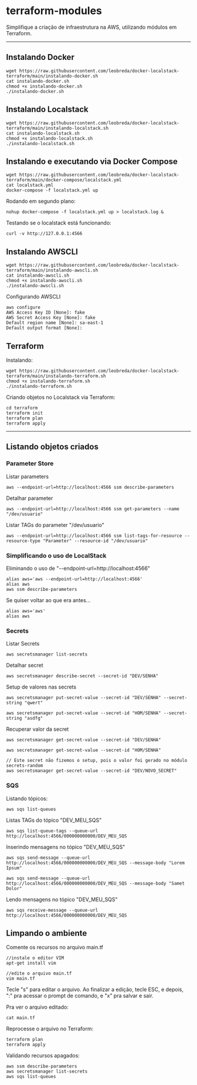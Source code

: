 # terraform-modules
Simplifique a criação de infraestrutura na AWS, utilizando módulos em Terraform.

---

## Instalando Docker
```
wget https://raw.githubusercontent.com/leobreda/docker-localstack-terraform/main/instalando-docker.sh
cat instalando-docker.sh
chmod +x instalando-docker.sh
./instalando-docker.sh
```

## Instalando Localstack
```
wget https://raw.githubusercontent.com/leobreda/docker-localstack-terraform/main/instalando-localstack.sh
cat instalando-localstack.sh
chmod +x instalando-localstack.sh
./instalando-localstack.sh
```


## Instalando e executando via Docker Compose
```
wget https://raw.githubusercontent.com/leobreda/docker-localstack-terraform/main/docker-compose/localstack.yml
cat localstack.yml
docker-compose -f localstack.yml up
``` 

Rodando em segundo plano:
```
nohup docker-compose -f localstack.yml up > localstack.log &
```

Testando se o localstack está funcionando:
```
curl -v http://127.0.0.1:4566
```

## Instalando AWSCLI
```
wget https://raw.githubusercontent.com/leobreda/docker-localstack-terraform/main/instalando-awscli.sh
cat instalando-awscli.sh
chmod +x instalando-awscli.sh
./instalando-awscli.sh
```

Configurando AWSCLI
```
aws configure
AWS Access Key ID [None]: fake
AWS Secret Access Key [None]: fake
Default region name [None]: sa-east-1
Default output format [None]:
```

##  Terraform
Instalando:

```
wget https://raw.githubusercontent.com/leobreda/docker-localstack-terraform/main/instalando-terraform.sh
chmod +x instalando-terraform.sh
./instalando-terraform.sh
```

Criando objetos no Localstack via Terraform:
```
cd terraform
terraform init
terraform plan
terraform apply
```

---

## Listando objetos criados

### Parameter Store
Listar parameters
```
aws --endpoint-url=http://localhost:4566 ssm describe-parameters
```

Detalhar parameter
```
aws --endpoint-url=http://localhost:4566 ssm get-parameters --name "/dev/usuario"
```

Listar TAGs do parameter "/dev/usuario"
```
aws --endpoint-url=http://localhost:4566 ssm list-tags-for-resource --resource-type "Parameter" --resource-id "/dev/usuario"
``` 

### Simplificando o uso de LocalStack

Eliminando o uso de "--endpoint-url=http://localhost:4566"
```
alias aws='aws --endpoint-url=http://localhost:4566'
alias aws
aws ssm describe-parameters
``` 

Se quiser voltar ao que era antes...
```
alias aws='aws'
alias aws
```


### Secrets
Listar Secrets
```
aws secretsmanager list-secrets
```

Detalhar secret
```
aws secretsmanager describe-secret --secret-id "DEV/SENHA"
```

Setup de valores nas secrets
```
aws secretsmanager put-secret-value --secret-id "DEV/SENHA" --secret-string "qwert"

aws secretsmanager put-secret-value --secret-id "HOM/SENHA" --secret-string "asdfg"

```

Recuperar valor da secret
```
aws secretsmanager get-secret-value --secret-id "DEV/SENHA"

aws secretsmanager get-secret-value --secret-id "HOM/SENHA"

// Este secret não fizemos o setup, pois o valor foi gerado no módulo secrets-random
aws secretsmanager get-secret-value --secret-id "DEV/NOVO_SECRET"
```

### SQS
Listando tópicos:
```
aws sqs list-queues
```

Listas TAGs do tópico "DEV_MEU_SQS"
```
aws sqs list-queue-tags --queue-url http://localhost:4566/000000000000/DEV_MEU_SQS
```

Inserindo mensagens no tópico "DEV_MEU_SQS"
```
aws sqs send-message --queue-url http://localhost:4566/000000000000/DEV_MEU_SQS --message-body "Lorem Ipsum"

aws sqs send-message --queue-url http://localhost:4566/000000000000/DEV_MEU_SQS --message-body "Samet Dolor"

```

Lendo mensagens no tópico "DEV_MEU_SQS"
```
aws sqs receive-message --queue-url http://localhost:4566/000000000000/DEV_MEU_SQS
```

## Limpando o ambiente
Comente os recursos no arquivo main.tf 
```
//instale o editor VIM
apt-get install vim

//edite o arquivo main.tf
vim main.tf
```
Tecle "s" para editar o arquivo.
Ao finalizar a edição, tecle ESC, e depois, ":" pra acessar o prompt de comando, e "x" pra salvar e sair.

Pra ver o arquivo editado:
```
cat main.tf
```

Reprocesse o arquivo no Terraform:
```
terraform plan
terraform apply
```

Validando recursos apagados:
```
aws ssm describe-parameters
aws secretsmanager list-secrets
aws sqs list-queues
```